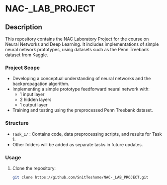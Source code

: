 # NAC-_LAB_PROJECT

## Description
This repository contains the NAC Laboratory Project for the course on Neural Networks and Deep Learning. It includes implementations of simple neural network prototypes, using datasets such as the Penn Treebank dataset from Kaggle.

### Project Scope
- Developing a conceptual understanding of neural networks and the backpropagation algorithm.
- Implementing a simple prototype feedforward neural network with:
  - 1 input layer
  - 2 hidden layers
  - 1 output layer
- Training and testing using the preprocessed Penn Treebank dataset.

### Structure
- `Task_1/` : Contains code, data preprocessing scripts, and results for Task 1.
- Other folders will be added as separate tasks in future updates.

### Usage
1. Clone the repository:
   ```bash
   git clone https://github.com/SnitTeshome/NAC-_LAB_PROJECT.git
